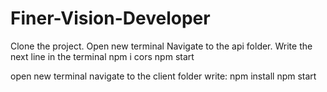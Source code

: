 # Finer-Vision-Developer

Clone the project.
Open new terminal
Navigate to the api folder.
Write the next line in the terminal 
npm i cors
npm start

open new terminal
navigate to the client folder
write:
npm install
npm start

